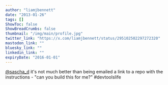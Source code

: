```yaml
---
author: "liamjbennett"
date: "2013-01-26"
tags: []
ShowToc: false
ShowBreadCrumbs: false
thumbnail: "/img/main/profile.jpg"
twitter_link: "https://x.com/liamjbennett/status/295102502297272320"
mastodon_link: ""
bluesky_link: ""
linkedin_link: ""
expiryDate: "2016-01-01"
---
```


[@sascha_d](https://x.com/sascha_d) it's not much better than being emailed a link to a repo with the instructions - "can you build this for me?" #devtoolslife

